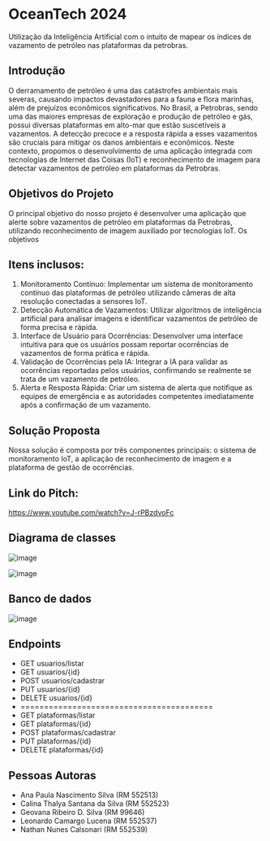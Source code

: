 # OceanTech 2024

Utilização da Inteligência Artificial com o intuito de mapear os índices de vazamento de petróleo nas plataformas da petrobras.
 
## Introdução 
O derramamento de petróleo é uma das catástrofes ambientais mais severas, causando impactos devastadores para a fauna e flora marinhas, além de prejuízos econômicos significativos. No Brasil, a Petrobras, sendo uma das maiores empresas de exploração e produção de petróleo e gás, possui diversas plataformas em alto-mar que estão suscetíveis a vazamentos. A detecção precoce e a resposta rápida a esses vazamentos são cruciais para mitigar os danos ambientais e econômicos. Neste contexto, propomos o desenvolvimento de uma aplicação integrada com tecnologias de Internet das Coisas (IoT) e reconhecimento de imagem para detectar vazamentos de petróleo em plataformas da Petrobras. 

## Objetivos do Projeto 
O principal objetivo do nosso projeto é desenvolver uma aplicação que alerte sobre vazamentos de petróleo em plataformas da Petrobras, utilizando reconhecimento de imagem auxiliado por tecnologias IoT. Os objetivos 

## Itens inclusos: 
1.	Monitoramento Contínuo: Implementar um sistema de monitoramento contínuo das plataformas de petróleo utilizando câmeras de alta resolução conectadas a sensores IoT. 
2.	Detecção Automática de Vazamentos: Utilizar algoritmos de inteligência artificial para analisar imagens e identificar vazamentos de petróleo de forma precisa e rápida. 
3.	Interface de Usuário para Ocorrências: Desenvolver uma interface intuitiva para que os usuários possam reportar ocorrências de vazamentos de forma prática e rápida. 
4.	Validação de Ocorrências pela IA: Integrar a IA para validar as ocorrências reportadas pelos usuários, confirmando se realmente se trata de um vazamento de petróleo. 
5.	Alerta e Resposta Rápida: Criar um sistema de alerta que notifique as equipes de emergência e as autoridades competentes imediatamente após a confirmação de um vazamento. 

## Solução Proposta 
Nossa solução é composta por três componentes principais: o sistema de monitoramento IoT, a aplicação de reconhecimento de imagem e a plataforma de gestão de ocorrências. 

## Link do Pitch:

https://www.youtube.com/watch?v=J-rPBzdvoFc

## Diagrama de classes
![image](https://github.com/NathanNunesCalsonari/GS-OceanTech/assets/130010914/02a26587-4618-4978-977d-3d59e9587fd8)

![image](https://github.com/NathanNunesCalsonari/GS-OceanTech/assets/130010914/ac920012-f71b-4f2b-b62b-10a7581a2293)

## Banco de dados

![image](https://github.com/NathanNunesCalsonari/GS-OceanTech/assets/130010914/76cd6e04-964b-49ce-abf2-3325a0dbd3df)

## Endpoints

- GET usuarios/listar
- GET usuarios/{id}
- POST usuarios/cadastrar
- PUT usuarios/{id}
- DELETE usuarios/{id}
- =========================================
- GET plataformas/listar
- GET plataformas/{id}
- POST plataformas/cadastrar
- PUT plataformas/{id}
- DELETE plataformas/{id} 

## Pessoas Autoras

- Ana Paula Nascimento Silva (RM 552513) 
- Calina Thalya Santana da Silva (RM 552523) 
- Geovana Ribeiro D. Silva (RM 99646) 
- Leonardo Camargo Lucena (RM 552537)
- Nathan Nunes Calsonari (RM 552539) 

